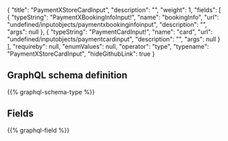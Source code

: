 {
  "title": "PaymentXStoreCardInput",
  "description": "",
  "weight": 1,
  "fields": [
    {
      "typeString": "PaymentXBookingInfoInput!",
      "name": "bookingInfo",
      "url": "undefined/inputobjects/paymentxbookinginfoinput",
      "description": "",
      "args": null
    },
    {
      "typeString": "PaymentCardInput!",
      "name": "card",
      "url": "undefined/inputobjects/paymentcardinput",
      "description": "",
      "args": null
    }
  ],
  "requireby": null,
  "enumValues": null,
  "operator": "type",
  "typename": "PaymentXStoreCardInput",
  "hideGithubLink": true
}
## GraphQL schema definition

{{% graphql-schema-type %}}

## Fields

{{% graphql-field %}}
